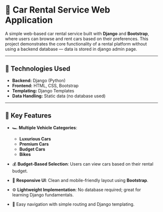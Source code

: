 # 🚗 Car Rental Service Web Application

A simple web-based car rental service built with **Django** and **Bootstrap**, where users can browse and rent cars based on their preferences. This project demonstrates the core functionality of a rental platform without using a backend database — data is stored in django admin page.

---

## 🔧 Technologies Used

- **Backend:** Django (Python)
- **Frontend:** HTML, CSS, Bootstrap
- **Templating:** Django Templates
- **Data Handling:** Static data (no database used)

---

## 🌟 Key Features

- 🏎️ **Multiple Vehicle Categories**:
  - **Luxurious Cars**
  - **Premium Cars**
  - **Budget Cars**
  - **Bikes**

- 💰 **Budget-Based Selection**: Users can view cars based on their rental budget.
- 📱 **Responsive UI**: Clean and mobile-friendly layout using **Bootstrap**.
- ⚙️ **Lightweight Implementation**: No database required; great for learning Django fundamentals.
- 🎯 Easy navigation with simple routing and Django templating.
